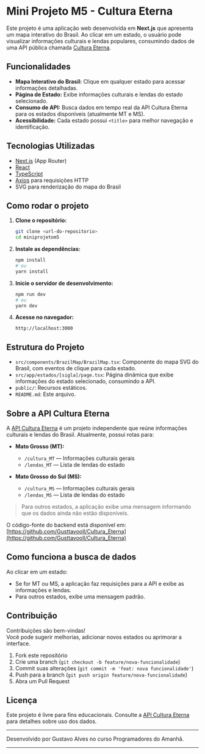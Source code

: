 # Mini Projeto M5 - Cultura Eterna

Este projeto é uma aplicação web desenvolvida em **Next.js** que apresenta um mapa interativo do Brasil. Ao clicar em um estado, o usuário pode visualizar informações culturais e lendas populares, consumindo dados de uma API pública chamada [Cultura Eterna](https://cultura-eterna.vercel.app/).

## Funcionalidades

- **Mapa Interativo do Brasil:** Clique em qualquer estado para acessar informações detalhadas.
- **Página de Estado:** Exibe informações culturais e lendas do estado selecionado.
- **Consumo de API:** Busca dados em tempo real da API Cultura Eterna para os estados disponíveis (atualmente MT e MS).
- **Acessibilidade:** Cada estado possui `<title>` para melhor navegação e identificação.

## Tecnologias Utilizadas

- [Next.js](https://nextjs.org/) (App Router)
- [React](https://react.dev/)
- [TypeScript](https://www.typescriptlang.org/)
- [Axios](https://axios-http.com/) para requisições HTTP
- SVG para renderização do mapa do Brasil

## Como rodar o projeto

1. **Clone o repositório:**
   ```bash
   git clone <url-do-repositorio>
   cd miniprojetom5
   ```

2. **Instale as dependências:**
   ```bash
   npm install
   # ou
   yarn install
   ```

3. **Inicie o servidor de desenvolvimento:**
   ```bash
   npm run dev
   # ou
   yarn dev
   ```

4. **Acesse no navegador:**
   ```
   http://localhost:3000
   ```

## Estrutura do Projeto

- `src/components/BrazilMap/BrazilMap.tsx`: Componente do mapa SVG do Brasil, com eventos de clique para cada estado.
- `src/app/estados/[sigla]/page.tsx`: Página dinâmica que exibe informações do estado selecionado, consumindo a API.
- `public/`: Recursos estáticos.
- `README.md`: Este arquivo.

## Sobre a API Cultura Eterna

A [API Cultura Eterna](https://cultura-eterna.vercel.app/) é um projeto independente que reúne informações culturais e lendas do Brasil. Atualmente, possui rotas para:

- **Mato Grosso (MT):**
  - `/cultura_MT` — Informações culturais gerais
  - `/lendas_MT` — Lista de lendas do estado

- **Mato Grosso do Sul (MS):**
  - `/cultura_MS` — Informações culturais gerais
  - `/lendas_MS` — Lista de lendas do estado

> Para outros estados, a aplicação exibe uma mensagem informando que os dados ainda não estão disponíveis.

O código-fonte do backend está disponível em:  
[https://github.com/Gusttavooll/Cultura_Eterna](https://github.com/Gusttavooll/Cultura_Eterna)

## Como funciona a busca de dados

Ao clicar em um estado:
- Se for MT ou MS, a aplicação faz requisições para a API e exibe as informações e lendas.
- Para outros estados, exibe uma mensagem padrão.

## Contribuição

Contribuições são bem-vindas!  
Você pode sugerir melhorias, adicionar novos estados ou aprimorar a interface.

1. Fork este repositório
2. Crie uma branch (`git checkout -b feature/nova-funcionalidade`)
3. Commit suas alterações (`git commit -m 'feat: nova funcionalidade'`)
4. Push para a branch (`git push origin feature/nova-funcionalidade`)
5. Abra um Pull Request

## Licença

Este projeto é livre para fins educacionais. Consulte a [API Cultura Eterna](https://cultura-eterna.vercel.app/) para detalhes sobre uso dos dados.

---

Desenvolvido por Gustavo Alves no curso Programadores do Amanhã.

---
